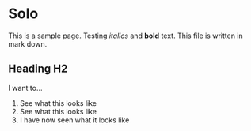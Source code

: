 # Solo 

This is a sample page. Testing *italics* and **bold** text. This file is written in mark down.  

## Heading H2
I want to…
1. See what this looks like
2. See what this looks like
3. I have now seen what it looks like